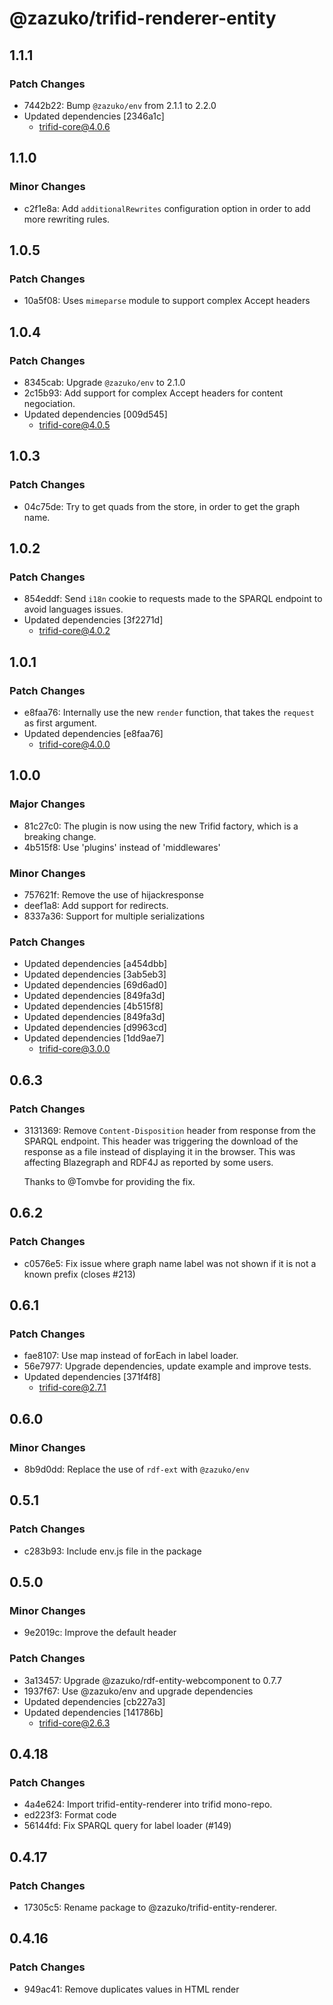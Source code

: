 # @zazuko/trifid-renderer-entity

## 1.1.1

### Patch Changes

- 7442b22: Bump `@zazuko/env` from 2.1.1 to 2.2.0
- Updated dependencies [2346a1c]
  - trifid-core@4.0.6

## 1.1.0

### Minor Changes

- c2f1e8a: Add `additionalRewrites` configuration option in order to add more rewriting rules.

## 1.0.5

### Patch Changes

- 10a5f08: Uses `mimeparse` module to support complex Accept headers

## 1.0.4

### Patch Changes

- 8345cab: Upgrade `@zazuko/env` to 2.1.0
- 2c15b93: Add support for complex Accept headers for content negociation.
- Updated dependencies [009d545]
  - trifid-core@4.0.5

## 1.0.3

### Patch Changes

- 04c75de: Try to get quads from the store, in order to get the graph name.

## 1.0.2

### Patch Changes

- 854eddf: Send `i18n` cookie to requests made to the SPARQL endpoint to avoid languages issues.
- Updated dependencies [3f2271d]
  - trifid-core@4.0.2

## 1.0.1

### Patch Changes

- e8faa76: Internally use the new `render` function, that takes the `request` as first argument.
- Updated dependencies [e8faa76]
  - trifid-core@4.0.0

## 1.0.0

### Major Changes

- 81c27c0: The plugin is now using the new Trifid factory, which is a breaking change.
- 4b515f8: Use 'plugins' instead of 'middlewares'

### Minor Changes

- 757621f: Remove the use of hijackresponse
- deef1a8: Add support for redirects.
- 8337a36: Support for multiple serializations

### Patch Changes

- Updated dependencies [a454dbb]
- Updated dependencies [3ab5eb3]
- Updated dependencies [69d6ad0]
- Updated dependencies [849fa3d]
- Updated dependencies [4b515f8]
- Updated dependencies [849fa3d]
- Updated dependencies [d9963cd]
- Updated dependencies [1dd9ae7]
  - trifid-core@3.0.0

## 0.6.3

### Patch Changes

- 3131369: Remove `Content-Disposition` header from response from the SPARQL endpoint.
  This header was triggering the download of the response as a file instead of displaying it in the browser.
  This was affecting Blazegraph and RDF4J as reported by some users.

  Thanks to @Tomvbe for providing the fix.

## 0.6.2

### Patch Changes

- c0576e5: Fix issue where graph name label was not shown if it is not a known prefix (closes #213)

## 0.6.1

### Patch Changes

- fae8107: Use map instead of forEach in label loader.
- 56e7977: Upgrade dependencies, update example and improve tests.
- Updated dependencies [371f4f8]
  - trifid-core@2.7.1

## 0.6.0

### Minor Changes

- 8b9d0dd: Replace the use of `rdf-ext` with `@zazuko/env`

## 0.5.1

### Patch Changes

- c283b93: Include env.js file in the package

## 0.5.0

### Minor Changes

- 9e2019c: Improve the default header

### Patch Changes

- 3a13457: Upgrade @zazuko/rdf-entity-webcomponent to 0.7.7
- 1937f67: Use @zazuko/env and upgrade dependencies
- Updated dependencies [cb227a3]
- Updated dependencies [141786b]
  - trifid-core@2.6.3

## 0.4.18

### Patch Changes

- 4a4e624: Import trifid-entity-renderer into trifid mono-repo.
- ed223f3: Format code
- 56144fd: Fix SPARQL query for label loader (#149)

## 0.4.17

### Patch Changes

- 17305c5: Rename package to @zazuko/trifid-entity-renderer.

## 0.4.16

### Patch Changes

- 949ac41: Remove duplicates values in HTML render
